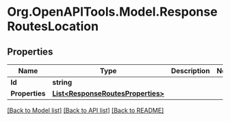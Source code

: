 # Org.OpenAPITools.Model.ResponseRoutesLocation

## Properties

Name | Type | Description | Notes
------------ | ------------- | ------------- | -------------
**Id** | **string** |  | 
**Properties** | [**List&lt;ResponseRoutesProperties&gt;**](ResponseRoutesProperties.md) |  | 

[[Back to Model list]](../README.md#documentation-for-models) [[Back to API list]](../README.md#documentation-for-api-endpoints) [[Back to README]](../README.md)

